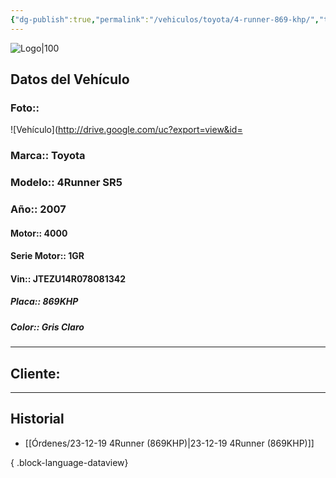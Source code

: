 ```yaml
---
{"dg-publish":true,"permalink":"/vehiculos/toyota/4-runner-869-khp/","tags":["Toyota"]}
---
```


![Logo|100](http://drive.google.com/uc?export=view&id=137fl3TIZ0-PU8b-Pt0bsjclwHub_u78G)

## Datos del Vehículo 
### Foto:: 
![Vehículo](http://drive.google.com/uc?export=view&id=

### Marca:: Toyota
### Modelo:: 4Runner SR5
### Año:: 2007
#### Motor:: 4000
#### Serie Motor:: 1GR
#### Vin:: JTEZU14R078081342
##### Placa:: 869KHP
##### Color:: Gris Claro
---

## Cliente:



---

## Historial

- [[Órdenes/23-12-19 4Runner (869KHP)\|23-12-19 4Runner (869KHP)]]

{ .block-language-dataview} 
